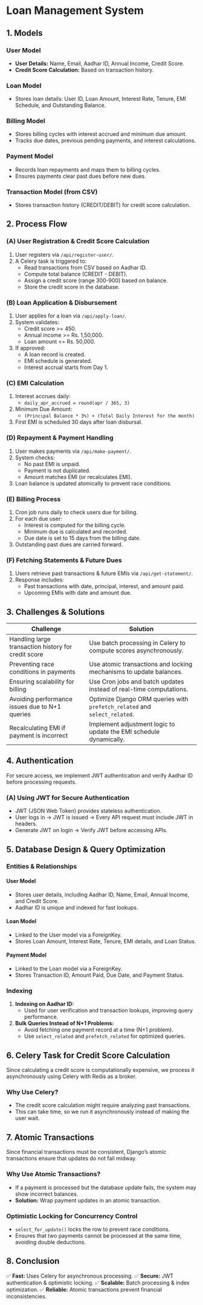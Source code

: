 # Loan Management System

## 1. Models

### User Model
- **User Details:** Name, Email, Aadhar ID, Annual Income, Credit Score.
- **Credit Score Calculation:** Based on transaction history.

### Loan Model
- Stores loan details: User ID, Loan Amount, Interest Rate, Tenure, EMI Schedule, and Outstanding Balance.

### Billing Model
- Stores billing cycles with interest accrued and minimum due amount.
- Tracks due dates, previous pending payments, and interest calculations.

### Payment Model
- Records loan repayments and maps them to billing cycles.
- Ensures payments clear past dues before new dues.

### Transaction Model (from CSV)
- Stores transaction history (CREDIT/DEBIT) for credit score calculation.

## 2. Process Flow

### (A) User Registration & Credit Score Calculation
1. User registers via `/api/register-user/`.
2. A Celery task is triggered to:
   - Read transactions from CSV based on Aadhar ID.
   - Compute total balance (CREDIT - DEBIT).
   - Assign a credit score (range 300-900) based on balance.
   - Store the credit score in the database.

### (B) Loan Application & Disbursement
1. User applies for a loan via `/api/apply-loan/`.
2. System validates:
   - Credit score >= 450.
   - Annual income >= Rs. 1,50,000.
   - Loan amount <= Rs. 50,000.
3. If approved:
   - A loan record is created.
   - EMI schedule is generated.
   - Interest accrual starts from Day 1.

### (C) EMI Calculation
1. Interest accrues daily:
   - `daily_apr_accrued = round(apr / 365, 3)`
2. Minimum Due Amount:
   - `(Principal Balance * 3%) + (Total Daily Interest for the month)`
3. First EMI is scheduled 30 days after loan disbursal.

### (D) Repayment & Payment Handling
1. User makes payments via `/api/make-payment/`.
2. System checks:
   - No past EMI is unpaid.
   - Payment is not duplicated.
   - Amount matches EMI (or recalculates EMI).
3. Loan balance is updated atomically to prevent race conditions.

### (E) Billing Process
1. Cron job runs daily to check users due for billing.
2. For each due user:
   - Interest is computed for the billing cycle.
   - Minimum due is calculated and recorded.
   - Due date is set to 15 days from the billing date.
3. Outstanding past dues are carried forward.

### (F) Fetching Statements & Future Dues
1. Users retrieve past transactions & future EMIs via `/api/get-statement/`.
2. Response includes:
   - Past transactions with date, principal, interest, and amount paid.
   - Upcoming EMIs with date and amount due.

## 3. Challenges & Solutions

| Challenge | Solution |
|-----------|----------|
| Handling large transaction history for credit score | Use batch processing in Celery to compute scores asynchronously. |
| Preventing race conditions in payments | Use atomic transactions and locking mechanisms to update balances. |
| Ensuring scalability for billing | Use Cron jobs and batch updates instead of real-time computations. |
| Avoiding performance issues due to N+1 queries | Optimize Django ORM queries with `prefetch_related` and `select_related`. |
| Recalculating EMI if payment is incorrect | Implement adjustment logic to update the EMI schedule dynamically. |

## 4. Authentication
For secure access, we implement JWT authentication and verify Aadhar ID before processing requests.

### (A) Using JWT for Secure Authentication
- JWT (JSON Web Token) provides stateless authentication.
- User logs in → JWT is issued → Every API request must include JWT in headers.
- Generate JWT on login → Verify JWT before accessing APIs.

## 5. Database Design & Query Optimization

### Entities & Relationships

#### User Model
- Stores user details, including Aadhar ID, Name, Email, Annual Income, and Credit Score.
- Aadhar ID is unique and indexed for fast lookups.

#### Loan Model
- Linked to the User model via a ForeignKey.
- Stores Loan Amount, Interest Rate, Tenure, EMI details, and Loan Status.

#### Payment Model
- Linked to the Loan model via a ForeignKey.
- Stores Transaction ID, Amount Paid, Due Date, and Payment Status.

### Indexing
1. **Indexing on Aadhar ID:**
   - Used for user verification and transaction lookups, improving query performance.
2. **Bulk Queries Instead of N+1 Problems:**
   - Avoid fetching one payment record at a time (N+1 problem).
   - Use `select_related` and `prefetch_related` for optimized queries.

## 6. Celery Task for Credit Score Calculation
Since calculating a credit score is computationally expensive, we process it asynchronously using Celery with Redis as a broker.

### Why Use Celery?
- The credit score calculation might require analyzing past transactions.
- This can take time, so we run it asynchronously instead of making the user wait.

## 7. Atomic Transactions
Since financial transactions must be consistent, Django’s atomic transactions ensure that updates do not fail midway.

### Why Use Atomic Transactions?
- If a payment is processed but the database update fails, the system may show incorrect balances.
- **Solution:** Wrap payment updates in an atomic transaction.

### Optimistic Locking for Concurrency Control
- `select_for_update()` locks the row to prevent race conditions.
- Ensures that two payments cannot be processed at the same time, avoiding double deductions.

## 8. Conclusion
✅ **Fast:** Uses Celery for asynchronous processing.
✅ **Secure:** JWT authentication & optimistic locking.
✅ **Scalable:** Batch processing & index optimization.
✅ **Reliable:** Atomic transactions prevent financial inconsistencies.

